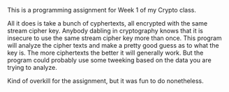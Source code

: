 This is a programming assignment for Week 1 of my Crypto class.

All it does is take a bunch of cyphertexts, all encrypted with the same stream cipher key. Anybody dabling in cryptography knows that it is insecure to use the same stream cipher key more than once. This program will analyze the cipher texts and make a pretty good guess as to what the key is. The more ciphertexts the better it will generally work. But the program could probably use some tweeking based on the data you are trying to analyze.

Kind of overkill for the assignment, but it was fun to do nonetheless.
